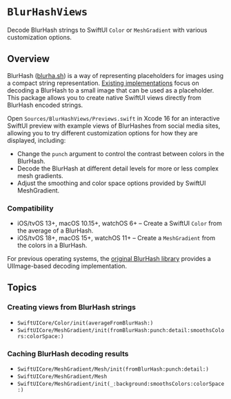 # ``BlurHashViews``

Decode BlurHash strings to SwiftUI `Color` or `MeshGradient` with various customization options.

## Overview

BlurHash ([blurha.sh](https://blurha.sh)) is a way of representing placeholders for images using a compact string representation. [Existing implementations](https://github.com/woltapp/blurhash) focus on decoding a BlurHash to a small image that can be used as a placeholder. This package allows you to create native SwiftUI views directly from BlurHash encoded strings.

Open `Sources/BlurHashViews/Previews.swift` in Xcode 16 for an interactive SwiftUI preview with example views of BlurHashes from social media sites, allowing you to try different customization options for how they are displayed, including:

- Change the `punch` argument to control the contrast between colors in the BlurHash.
- Decode the BlurHash at different detail levels for more or less complex mesh gradients.
- Adjust the smoothing and color space options provided by SwiftUI MeshGradient.

### Compatibility

- iOS/tvOS 13+, macOS 10.15+, watchOS 6+ – Create a SwiftUI `Color` from the average of a BlurHash.
- iOS/tvOS 18+, macOS 15+, watchOS 11+ – Create a `MeshGradient` from the colors in a BlurHash.

For previous operating systems, the [original BlurHash library](https://github.com/woltapp/blurhash/tree/master/Swift) provides a UIImage-based decoding implementation.

## Topics

### Creating views from BlurHash strings

- ``SwiftUICore/Color/init(averageFromBlurHash:)``
- ``SwiftUICore/MeshGradient/init(fromBlurHash:punch:detail:smoothsColors:colorSpace:)``

### Caching BlurHash decoding results

- ``SwiftUICore/MeshGradient/Mesh/init(fromBlurHash:punch:detail:)``
- ``SwiftUICore/MeshGradient/Mesh``
- ``SwiftUICore/MeshGradient/init(_:background:smoothsColors:colorSpace:)``
